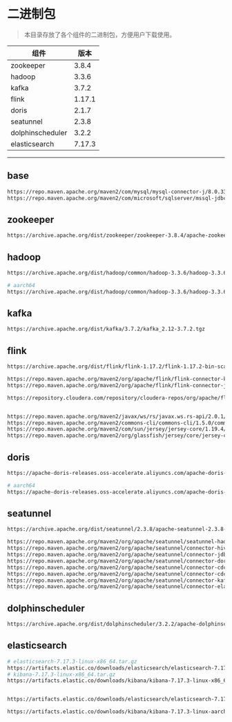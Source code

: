 <!--
  ~ Licensed to the Apache Software Foundation (ASF) under one
  ~ or more contributor license agreements.  See the NOTICE file
  ~ distributed with this work for additional information
  ~ regarding copyright ownership.  The ASF licenses this file
  ~ to you under the Apache License, Version 2.0 (the
  ~ "License"); you may not use this file except in compliance
  ~ with the License.  You may obtain a copy of the License at
  ~
  ~   http://www.apache.org/licenses/LICENSE-2.0
  ~
  ~ Unless required by applicable law or agreed to in writing,
  ~ software distributed under the License is distributed on an
  ~ "AS IS" BASIS, WITHOUT WARRANTIES OR CONDITIONS OF ANY
  ~ KIND, either express or implied.  See the License for the
  ~ specific language governing permissions and limitations
  ~ under the License.
-->

# 二进制包

> 本目录存放了各个组件的二进制包，方便用户下载使用。

| 组件 | 版本 |
| ----------- | ----------- |
| zookeeper | 3.8.4 |
| hadoop | 3.3.6 |
| kafka | 3.7.2 |
| flink | 1.17.1 |
| doris | 2.1.7 |
| seatunnel | 2.3.8 |
| dolphinscheduler | 3.2.2 |
| elasticsearch | 7.17.3 |

------------------------------------

## base
```bash
https://repo.maven.apache.org/maven2/com/mysql/mysql-connector-j/8.0.33/mysql-connector-j-8.0.33.jar
https://repo.maven.apache.org/maven2/com/microsoft/sqlserver/mssql-jdbc/12.8.1.jre8/mssql-jdbc-12.8.1.jre8.jar
```

## zookeeper
```bash
https://archive.apache.org/dist/zookeeper/zookeeper-3.8.4/apache-zookeeper-3.8.4-bin.tar.gz
```

## hadoop
```bash
https://archive.apache.org/dist/hadoop/common/hadoop-3.3.6/hadoop-3.3.6.tar.gz

# aarch64
https://archive.apache.org/dist/hadoop/common/hadoop-3.3.6/hadoop-3.3.6-aarch64.tar.gz
```

## kafka
```bash
https://archive.apache.org/dist/kafka/3.7.2/kafka_2.12-3.7.2.tgz
```

## flink
```bash
https://archive.apache.org/dist/flink/flink-1.17.2/flink-1.17.2-bin-scala_2.12.tgz

https://repo.maven.apache.org/maven2/org/apache/flink/flink-connector-kafka/1.17.2/flink-connector-kafka-1.17.2.jar
https://repo.maven.apache.org/maven2/org/apache/flink/flink-connector-jdbc/3.1.2-1.17/flink-connector-jdbc-3.1.2-1.17.jar

https://repository.cloudera.com/repository/cloudera-repos/org/apache/flink/flink-shaded-hadoop-3-uber/3.1.1.7.2.9.0-173-9.0/flink-shaded-hadoop-3-uber-3.1.1.7.2.9.0-173-9.0.jar


https://repo.maven.apache.org/maven2/javax/ws/rs/javax.ws.rs-api/2.0.1/javax.ws.rs-api-2.0.1.jar
https://repo.maven.apache.org/maven2/commons-cli/commons-cli/1.5.0/commons-cli-1.5.0.jar
https://repo.maven.apache.org/maven2/com/sun/jersey/jersey-core/1.19.4/jersey-core-1.19.4.jar
https://repo.maven.apache.org/maven2/org/glassfish/jersey/core/jersey-common/2.35/jersey-common-2.35.jar
```

## doris
```bash
https://apache-doris-releases.oss-accelerate.aliyuncs.com/apache-doris-2.1.7-bin-x64-noavx2.tar.gz

# aarch64
https://apache-doris-releases.oss-accelerate.aliyuncs.com/apache-doris-2.1.7-bin-arm64.tar.gz
```

## seatunnel
```bash
https://archive.apache.org/dist/seatunnel/2.3.8/apache-seatunnel-2.3.8-bin.tar.gz

https://repo.maven.apache.org/maven2/org/apache/seatunnel/seatunnel-hadoop3-3.1.4-uber/2.3.8/seatunnel-hadoop3-3.1.4-uber-2.3.8-optional.jar
https://repo.maven.apache.org/maven2/org/apache/seatunnel/connector-hive/2.3.8/connector-hive-2.3.8.jar
https://repo.maven.apache.org/maven2/org/apache/seatunnel/connector-jdbc/2.3.8/connector-jdbc-2.3.8.jar
https://repo.maven.apache.org/maven2/org/apache/seatunnel/connector-doris/2.3.8/connector-doris-2.3.8.jar
https://repo.maven.apache.org/maven2/org/apache/seatunnel/connector-cdc-mysql/2.3.8/connector-cdc-mysql-2.3.8.jar
https://repo.maven.apache.org/maven2/org/apache/seatunnel/connector-cdc-sqlserver/2.3.8/connector-cdc-sqlserver-2.3.8.jar
https://repo.maven.apache.org/maven2/org/apache/seatunnel/connector-kafka/2.3.8/connector-kafka-2.3.8.jar
https://repo.maven.apache.org/maven2/org/apache/seatunnel/connector-elasticsearch/2.3.8/connector-elasticsearch-2.3.8.jar
```

## dolphinscheduler
```bash
https://archive.apache.org/dist/dolphinscheduler/3.2.2/apache-dolphinscheduler-3.2.2-bin.tar.gz
```

## elasticsearch
```bash
# elasticsearch-7.17.3-linux-x86_64.tar.gz
https://artifacts.elastic.co/downloads/elasticsearch/elasticsearch-7.17.3-linux-x86_64.tar.gz
# kibana-7.17.3-linux-x86_64.tar.gz
https://artifacts.elastic.co/downloads/kibana/kibana-7.17.3-linux-x86_64.tar.gz


https://artifacts.elastic.co/downloads/elasticsearch/elasticsearch-7.17.3-linux-aarch64.tar.gz

https://artifacts.elastic.co/downloads/kibana/kibana-7.17.3-linux-aarch64.tar.gz
```
